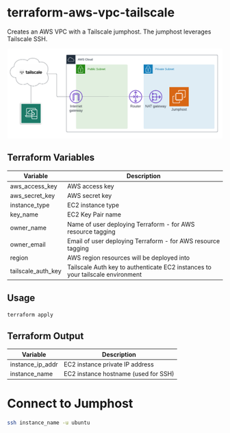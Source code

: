 # terraform-aws-vpc-tailscale

Creates an AWS VPC with a Tailscale jumphost.  The  jumphost leverages Tailscale SSH.

![design diagram](./design.png)

## Terraform Variables

| Variable  | Description  |
|---|---|
| aws_access_key | AWS access key |
| aws_secret_key | AWS secret key |
| instance_type  |  EC2 instance type |
| key_name | EC2 Key Pair name  |
| owner_name  | Name of user deploying Terraform - for AWS resource tagging  |
| owner_email | Email of user deploying Terraform - for AWS resource tagging |
| region  | AWS region resources will be deployed into  |
| tailscale_auth_key | Tailscale Auth key to authenticate EC2 instances to your tailscale environment |

## Usage

```bash
terraform apply
```

## Terraform Output

| Variable  | Description  |
|---|---|
| instance_ip_addr | EC2 instance private IP address |
| instance_name | EC2 instance hostname (used for SSH) |

# Connect to Jumphost

```bash
ssh instance_name -u ubuntu
```

